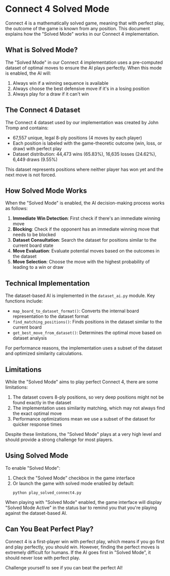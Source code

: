 # Connect 4 Solved Mode

Connect 4 is a mathematically solved game, meaning that with perfect play, the outcome of the game is known from any position. This document explains how the "Solved Mode" works in our Connect 4 implementation.

## What is Solved Mode?

The "Solved Mode" in our Connect 4 implementation uses a pre-computed dataset of optimal moves to ensure the AI plays perfectly. When this mode is enabled, the AI will:

1. Always win if a winning sequence is available
2. Always choose the best defensive move if it's in a losing position
3. Always play for a draw if it can't win

## The Connect 4 Dataset

The Connect 4 dataset used by our implementation was created by John Tromp and contains:

- 67,557 unique, legal 8-ply positions (4 moves by each player)
- Each position is labeled with the game-theoretic outcome (win, loss, or draw) with perfect play
- Dataset distribution: 44,473 wins (65.83%), 16,635 losses (24.62%), 6,449 draws (9.55%)

This dataset represents positions where neither player has won yet and the next move is not forced.

## How Solved Mode Works

When the "Solved Mode" is enabled, the AI decision-making process works as follows:

1. **Immediate Win Detection**: First check if there's an immediate winning move
2. **Blocking**: Check if the opponent has an immediate winning move that needs to be blocked
3. **Dataset Consultation**: Search the dataset for positions similar to the current board state
4. **Move Evaluation**: Evaluate potential moves based on the outcomes in the dataset
5. **Move Selection**: Choose the move with the highest probability of leading to a win or draw

## Technical Implementation

The dataset-based AI is implemented in the `dataset_ai.py` module. Key functions include:

- `map_board_to_dataset_format()`: Converts the internal board representation to the dataset format
- `find_matching_positions()`: Finds positions in the dataset similar to the current board
- `get_best_move_from_dataset()`: Determines the optimal move based on dataset analysis

For performance reasons, the implementation uses a subset of the dataset and optimized similarity calculations.

## Limitations

While the "Solved Mode" aims to play perfect Connect 4, there are some limitations:

1. The dataset covers 8-ply positions, so very deep positions might not be found exactly in the dataset
2. The implementation uses similarity matching, which may not always find the exact optimal move
3. Performance optimizations mean we use a subset of the dataset for quicker response times

Despite these limitations, the "Solved Mode" plays at a very high level and should provide a strong challenge for most players.

## Using Solved Mode

To enable "Solved Mode":

1. Check the "Solved Mode" checkbox in the game interface
2. Or launch the game with solved mode enabled by default:
   ```
   python play_solved_connect4.py
   ```

When playing with "Solved Mode" enabled, the game interface will display "Solved Mode Active" in the status bar to remind you that you're playing against the dataset-based AI.

## Can You Beat Perfect Play?

Connect 4 is a first-player win with perfect play, which means if you go first and play perfectly, you should win. However, finding the perfect moves is extremely difficult for humans. If the AI goes first in "Solved Mode", it should never lose with perfect play.

Challenge yourself to see if you can beat the perfect AI!
